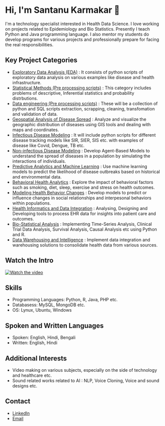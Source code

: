 # Hi, I'm Santanu Karmakar 👋

I'm a technology specialist interested in Health Data Science. I love working on projects related to Epidemiology and Bio Statistics. Presently I teach Python and Java programming language. I also mentor my students do develop programs for various projects and professionally prepare for facing the real responsibilities.

## Key Project Categories
- [Exploratory Data Analysis (EDA)](https://github.com/fromsantanu/EDA-Main) : It consists of python scripts of exploratory data analysis on various examples like disease and health infrastructure.
- [Statistical Methods (Pre processing scripts)](https://github.com/fromsantanu/tbd) : This category includes problems of descriptive, Inferential statistics and probability distrbutions.
- [Data engineering (Pre processing scripts)](https://github.com/fromsantanu/tbd) : These will be a collection of python and SQL scripts extraction, scrapping, cleaning, transfomation and validation of data.
- [Geospatial Analysis of Disease Spread](https://github.com/fromsantanu/tbd) : Analyze and visualize the geographic distribution of diseases using GIS tools and dealing with maps and coordinates.
- [Infectious Disease Modeling](https://github.com/fromsantanu/tbd) : It will include python scripts for different disease tracking models like SIR, SIER, SIS etc. with examples of disease like Covid, Dengue, TB etc.
- [Non-infectious Disease Modeling](https://github.com/fromsantanu/tbd) : Develop Agent-Based Models to understand the spread of diseases in a population by simulating the interactions of individuals.
- [Predictive Analytics and Machine Learning](https://github.com/fromsantanu/tbd) : Use machine learning models to predict the likelihood of disease outbreaks based on historical and environmental data.
- [Behavioral Health Analytics](https://github.com/fromsantanu/tbd) : Explore the impact of behavioral factors such as smoking, diet, sleep, exercise and stress on health outcomes.
- [Modeling Health Behavior Changes](https://github.com/fromsantanu/tbd) : Develop models to predict or influence changes in social relationships and interpesonal behaviors within populations.
- [Health Informatics and Data Integration](https://github.com/fromsantanu/tbd) : Analysing, Designing and Developing tools to process EHR data for insights into patient care and outcomes.
- [Bio-Statistical Analysis](https://github.com/fromsantanu/tbd) : Implementing Time-Series Analysis, Clinical Trial Data Analysis, Survival Analysis, Causal Analysis etc using Python and R.
- [Data Warehousing and Intelligence](https://github.com/fromsantanu/tbd) : Implement data integration and warehousing solutions to consolidate health data from various sources.

## Watch the Intro 
[![Watch the video](https://img.youtube.com/vi/wk5bUUyEFSc/hqdefault.jpg)](https://www.youtube.com/watch?v=wk5bUUyEFSc)


## Skills
- Programming Languages: Python, R, Java, PHP etc.
- Databasess: MySQL, MongoDB etc.
- OS: Lynux, Ubuntu, Windows

## Spoken and Written Languages
- Spoken: English, Hindi, Bengali
- Written: English, Hindi

## Additional Interests
- Video making on various subjects, especially on the side of technology and healthcare etc.
- Sound related works related to AI : NLP, Voice Cloning, Voice and sound designs etc.

## Contact
- [LinkedIn](https://www.linkedin.com/in/santanukarmakar/)
- [Email](mailto:fromsantanu@gmailcom)
